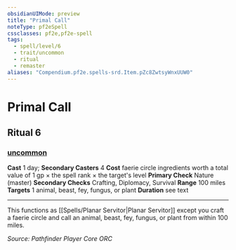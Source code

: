 ```yaml
---
obsidianUIMode: preview
title: "Primal Call"
noteType: pf2eSpell
cssclasses: pf2e,pf2e-spell
tags:
  - spell/level/6
  - trait/uncommon
  - ritual
  - remaster
aliases: "Compendium.pf2e.spells-srd.Item.pZc8ZwtsyWnxUUW0" 
---
```

# Primal Call   
## Ritual 6
### [uncommon](uncommon "Uncommon Rarity Trait")

**Cast** 1 day; **Secondary Casters** 4
**Cost** faerie circle ingredients worth a total value of 1 gp × the spell rank × the target's level
**Primary Check** Nature (master)
**Secondary Checks** Crafting, Diplomacy, Survival
**Range** 100 miles
**Targets** 1 animal, beast, fey, fungus, or plant
**Duration** see text
* * * 
This functions as [[Spells/Planar Servitor|Planar Servitor]] except you craft a faerie circle and call an animal, beast, fey, fungus, or plant from within 100 miles.

*Source: Pathfinder Player Core*
*ORC*
